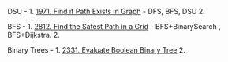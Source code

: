 
DSU - 
	  1. [1971. Find if Path Exists in Graph](https://leetcode.com/problems/find-if-path-exists-in-graph/) - DFS, BFS, DSU
	  2. 

BFS - 
      1. [2812. Find the Safest Path in a Grid](https://leetcode.com/problems/find-the-safest-path-in-a-grid/) - BFS+BinarySearch , BFS+Dijkstra.
      2. 

Binary Trees - 
      1. [2331. Evaluate Boolean Binary Tree](https://leetcode.com/problems/evaluate-boolean-binary-tree/)
      2. 